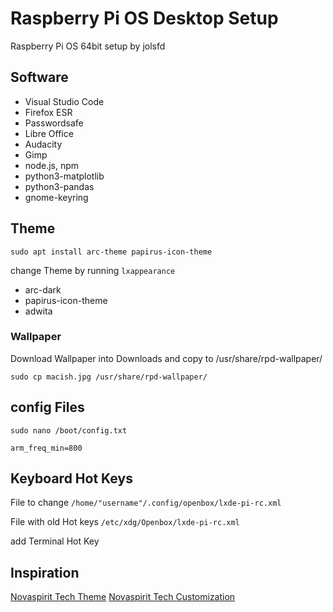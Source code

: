 # Raspberry Pi OS Desktop Setup
Raspberry Pi OS 64bit setup by jolsfd

## Software
* Visual Studio Code
* Firefox ESR
* Passwordsafe
* Libre Office
* Audacity
* Gimp
* node.js, npm
* python3-matplotlib
* python3-pandas
* gnome-keyring

## Theme

`sudo apt install arc-theme papirus-icon-theme`

change Theme by running `lxappearance`

* arc-dark
* papirus-icon-theme
* adwita

### Wallpaper

Download Wallpaper into Downloads and copy to /usr/share/rpd-wallpaper/

`sudo cp macish.jpg /usr/share/rpd-wallpaper/`

## config Files

`sudo nano /boot/config.txt`

`arm_freq_min=800`

## Keyboard Hot Keys

File to change `/home/"username"/.config/openbox/lxde-pi-rc.xml`

File with old Hot keys `/etc/xdg/Openbox/lxde-pi-rc.xml`

add Terminal Hot Key

## Inspiration
[Novaspirit Tech Theme](https://www.youtube.com/watch?v=gHUjO6MK5fg)
[Novaspirit Tech Customization](https://www.youtube.com/watch?v=a_q87I4EpLM)
